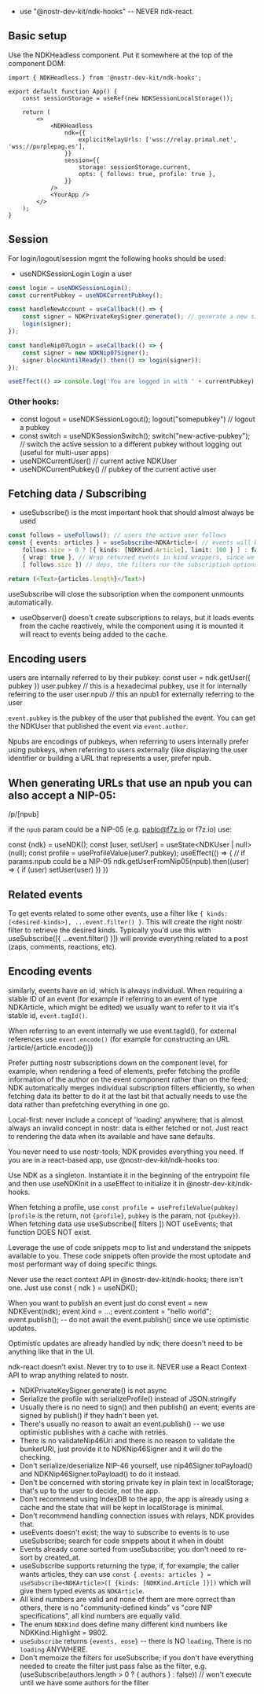 - use "@nostr-dev-kit/ndk-hooks" -- NEVER ndk-react.

## Basic setup

Use the NDKHeadless component. Put it somewhere at the top of the component DOM:

```tsx
import { NDKHeadless } from '@nostr-dev-kit/ndk-hooks';

export default function App() {
    const sessionStorage = useRef(new NDKSessionLocalStorage());

    return (
        <>
            <NDKHeadless
                ndk={{
                    explicitRelayUrls: ['wss://relay.primal.net', 'wss://purplepag.es'],
                }}
                session={{
                    storage: sessionStorage.current,
                    opts: { follows: true, profile: true },
                }}
            />
            <YourApp />
        </>
    );
}
```

## Session

For login/logout/session mgmt the following hooks should be used:

- useNDKSessionLogin
  Login a user

```ts
const login = useNDKSessionLogin();
const currentPubkey = useNDKCurrentPubkey();

const handleNewAccount = useCallback(() => {
    const signer = NDKPrivateKeySigner.generate(); // generate a new signer/nsec
    login(signer);
});

const handleNip07Login = useCallback(() => {
    const signer = new NDKNip07Signer();
    signer.blockUntilReady().then(() => login(signer));
});

useEffect(() => console.log('You are logged in with ' + currentPubkey), [currentPubkey]);
```

### Other hooks:

- const logout = useNDKSessionLogout(); logout("somepubkey") // logout a pubkey
- const switch = useNDKSessionSwitch(); switch("new-active-pubkey"); // switch the active session to a different pubkey without logging out (useful for multi-user apps)
- useNDKCurrentUser() // current active NDKUser
- useNDKCurrentPubkey() // pubkey of the current active user

## Fetching data / Subscribing

- useSubscribe() is the most important hook that should almost always be used

```ts
const follows = useFollows(); // users the active user follows
const { events: articles } = useSubscribe<NDKArticle>( // events will be an array of NDKArticle types
    follows.size > 0 ? [{ kinds: [NDKKind.Article], limit: 100 } ] : false, // the hook won't execute when it receives `false` as the filters
    { wrap: true }, // Wrap returned events in kind wrappers, since we are asking for NDKKind.Article kinds we can ask to receive back wrapped NDKArticle
    [ follows.size ]) // deps, the filters nor the subscription options are not part of the dependencies (so we don't need to memoize it), we pass the dependencies explicitly

return (<Text>{articles.length}</Text>)
```

useSubscribe will close the subscription when the component unmounts automatically.

- useObserver() doesn't create subscriptions to relays, but it loads events from the cache reactively, while the component using it is mounted it will react to events being added to the cache.

## Encoding users

users are internally referred to by their pubkey:
const user = ndk.getUser({ pubkey })
user.pubkey // this is a hexadecimal pubkey, use it for internally referring to the user
user.npub // this an npub1 for externally referring to the user

`event.pubkey` is the pubkey of the user that published the event. You can get the NDKUser that published the event via `event.author`.

Npubs are encodings of pubkeys, when referring to users internally prefer using pubkeys, when referring to users externally (like displaying the user identifier or building a URL that represents a user, prefer npub.

## When generating URLs that use an npub you can also accept a NIP-05:

/p/[npub]

if the `npub` param could be a NIP-05 (e.g. pablo@f7z.io or f7z.io) use:

const {ndk} = useNDK();
const [user, setUser] = useState<NDKUser | null>(null);
const profile = useProfileValue(user?.pubkey);
useEffect(() => {
// if params.npub could be a NIP-05
ndk.getUserFromNip05(npub).then((user) => {
if (user) setUser(user)
})
})

## Related events

To get events related to some other events, use a filter like `{ kinds: [<desired-kinds>], ...event.filter() }`. This will create the right nostr filter to retrieve the desired kinds. Typically you'd use this with useSubscribe([{ ...event.filter() }]) will provide everything related to a post (zaps, comments, reactions, etc).

## Encoding events

similarly, events have an id, which is always individual. When requiring a stable ID of an event (for example if referring to an event of type NDKArticle, which might be edited) we usually want to refer to it via it's stable id, `event.tagId()`.

When referring to an event internally we use event.tagId(), for external references use `event.encode()` (for example for constructing an URL /article/{article.encode()})

Prefer putting nostr subscriptions down on the component level, for example, when rendering a feed of elements, prefer fetching the profile information of the author on the event component rather than on the feed; NDK automatically merges individual subscription filters efficiently, so when fetching data its better to do it at the last bit that actually needs to use the data rather than prefetching everything in one go.

Local-first: never include a concept of 'loading' anywhere; that is almost always an invalid concept in nostr: data is either fetched or not. Just react to rendering the data when its available and have sane defaults.

You never need to use nostr-tools; NDK provides everything you need. If you are in a react-based app, use @nostr-dev-kit/ndk-hooks too.

Use NDK as a singleton. Instantiate it in the beginning of the entrypoint file and then use useNDKInit in a useEffect to initialize it in @nostr-dev-kit/ndk-hooks.

When fetching a profile, use `const profile = useProfileValue(pubkey)` (`profile` is the return, not `{profile}`, `pubkey` is the param, not `{pubkey}`).
When fetching data use useSubscribe([ filters ]) NOT useEvents; that function DOES NOT exist.

Leverage the use of code snippets mcp to list and understand the snippets available to you. These code snippets often provide the most uptodate and most performant way of doing specific things.

Never use the react context API in @nostr-dev-kit/ndk-hooks; there isn't one. Just use const { ndk } = useNDK();

When you want to publish an event just do const event = new NDKEvent(ndk); event.kind = ...; event.content = "hello world"; event.publish(); -- do not await the event.publish() since we use optimistic updates.

Optimistic updates are already handled by ndk; there doesn't need to be anything like that in the UI.

ndk-react doesn't exist. Never try to to use it. NEVER use a React Context API to wrap anything related to nostr.

- NDKPrivateKeySigner.generate() is not async
- Serialize the profile with serializeProfile() instead of JSON.stringify
- Usually there is no need to sign() and then publish() an event; events are signed by publish() if they hadn't been yet.
- There's usually no reason to await an event.publish() -- we use optimistic publishes with a cache with retries.
- There is no validateNip46Uri and there is no reason to validate the bunkerURI, just provide it to NDKNip46Signer and it will do the checking.
- Don't serialize/deserialize NIP-46 yourself, use nip46Signer.toPayload() and NDKNip46Signer.toPayload() to do it instead.
- Don't be concerned with storing private key in plain text in localStorage; that's up to the user to decide, not the app.
- Don't recommend using IndexDB to the app, the app is already using a cache and the state that will be kept in localStorage is minimal.
- Don't recommend handling connection issues with relays, NDK provides that.
- useEvents doesn't exist; the way to subscribe to events is to use useSubscribe; search for code snippets about it when in doubt
- Events already come sorted from useSubscribe; you don't need to re-sort by created_at.
- useSubscribe supports returning the type, if, for example, the caller wants articles, they can use `const { events: articles } = useSubscribe<NDKArticle>([ {kinds: [NDKKind.Article ]}])` which will give them typed events as `NDKArticle`.
- All kind numbers are valid and none of them are more correct than others, there is no "community-defined kinds" vs "core NIP specifications", all kind numbers are equally valid.
- The enum `NDKKind` does define many different kind numbers like NDKKind.Highlight = 9802.
- `useSubscribe` returns `{events, eose}` -- there is NO `loading`. There is no `loading` ANYWHERE.
- Don't memoize the filters for useSubscribe; if you don't have everything needed to create the filter just pass false as the filter, e.g. (useSubscribe(authors.length > 0 ? { authors } : false)) // won't execute until we have some authors for the filter
